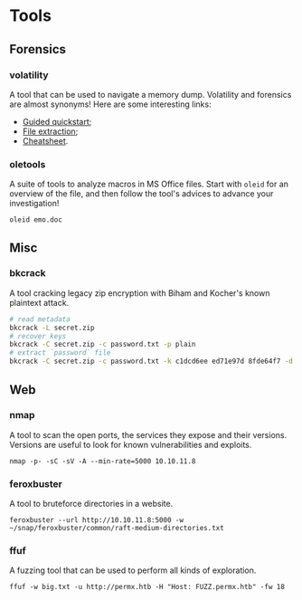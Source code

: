 # Tools

## Forensics

### volatility
A tool that can be used to navigate a memory dump. Volatility and forensics are almost synonyms! Here are some interesting links:
- [Guided quickstart](https://medium.com/@zemelusa/first-steps-to-volatile-memory-analysis-dcbd4d2d56a1);
- [File extraction](https://whiteheart0.medium.com/retrieving-files-from-memory-dump-34d9fa573033);
- [Cheatsheet](https://book.hacktricks.xyz/generic-methodologies-and-resources/basic-forensic-methodology/memory-dump-analysis/volatility-cheatsheet).

### oletools
A suite of tools to analyze macros in MS Office files. Start with `oleid` for an overview of the file, and then follow the tool's advices to advance your investigation!
```
oleid emo.doc
``` 

## Misc

### bkcrack
A tool cracking legacy zip encryption with Biham and Kocher's known plaintext attack.
```sh
# read metadata
bkcrack -L secret.zip 
# recover keys
bkcrack -C secret.zip -c password.txt -p plain
# extract `password` file
bkcrack -C secret.zip -c password.txt -k c1dcd6ee ed71e97d 8fde64f7 -d pwd.txt
```

## Web

### nmap
A tool to scan the open ports, the services they expose and their versions. Versions are useful to look for known vulnerabilities and exploits.
```
nmap -p- -sC -sV -A --min-rate=5000 10.10.11.8
```

### feroxbuster
A tool to bruteforce directories in a website.
```
feroxbuster --url http://10.10.11.8:5000 -w ~/snap/feroxbuster/common/raft-medium-directories.txt                                    
```

### ffuf
A fuzzing tool that can be used to perform all kinds of exploration.
```
ffuf -w big.txt -u http://permx.htb -H "Host: FUZZ.permx.htb" -fw 18
```
